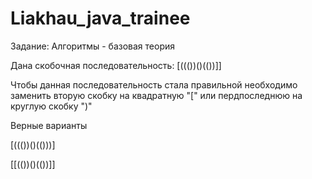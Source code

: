 # Liakhau_java_trainee

Задание: Алгоритмы - базовая теория


Дана скобочная последовательность: [((())()(())]]

Чтобы данная последовательность стала правильной необходимо заменить вторую скобку на квадратную "["
или пердпоследнюю на круглую скобку ")"

Верные варианты

[((())()(()))]

[[(())()(())]]
